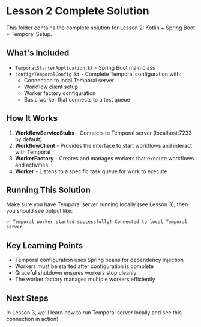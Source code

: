 # Lesson 2 Complete Solution

This folder contains the complete solution for Lesson 2: Kotlin + Spring Boot + Temporal Setup.

## What's Included

- `TemporalStarterApplication.kt` - Spring Boot main class
- `config/TemporalConfig.kt` - Complete Temporal configuration with:
  - Connection to local Temporal server
  - Workflow client setup
  - Worker factory configuration
  - Basic worker that connects to a test queue

## How It Works

1. **WorkflowServiceStubs** - Connects to Temporal server (localhost:7233 by default)
2. **WorkflowClient** - Provides the interface to start workflows and interact with Temporal
3. **WorkerFactory** - Creates and manages workers that execute workflows and activities
4. **Worker** - Listens to a specific task queue for work to execute

## Running This Solution

Make sure you have Temporal server running locally (see Lesson 3),
then you should see output like:
```
✅ Temporal worker started successfully! Connected to local Temporal server.
```

## Key Learning Points

- Temporal configuration uses Spring beans for dependency injection
- Workers must be started after configuration is complete
- Graceful shutdown ensures workers stop cleanly
- The worker factory manages multiple workers efficiently

## Next Steps

In Lesson 3, we'll learn how to run Temporal server locally and see this connection in action! 